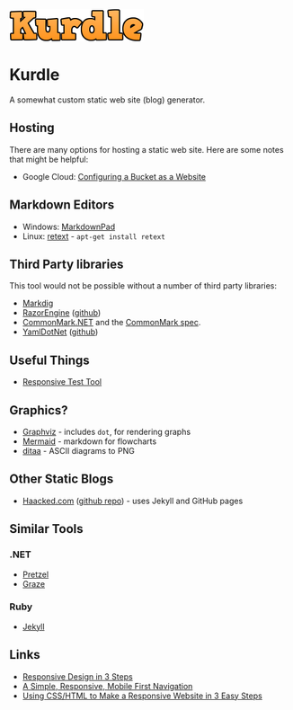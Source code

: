 ![](logo.png)

# Kurdle #

A somewhat custom static web site (blog) generator.

## Hosting ##

There are many options for hosting a static web site. Here are
some notes that might be helpful:

- Google Cloud: [Configuring a Bucket as a Website](https://cloud.google.com/storage/docs/website-configuration)

## Markdown Editors ##

- Windows: [MarkdownPad](http://markdownpad.com/)
- Linux: [retext](http://sourceforge.net/p/retext/home/ReText/) - `apt-get install retext`

## Third Party libraries ##

This tool would not be possible without a number of third party libraries:

- [Markdig](https://github.com/lunet-io/markdig)
- [RazorEngine](https://antaris.github.io/RazorEngine/) ([github](https://github.com/Antaris/RazorEngine))
- [CommonMark.NET](https://github.com/Knagis/CommonMark.NET/) and the [CommonMark spec](http://commonmark.org/).
- [YamlDotNet](http://aaubry.net/pages/yamldotnet.html)  ([github](https://github.com/aaubry/YamlDotNet))


## Useful Things ##

- [Responsive Test Tool](http://mattkersley.com/responsive/)


## Graphics? ##

- [Graphviz](http://www.graphviz.org/) - includes `dot`, for rendering graphs
- [Mermaid](https://github.com/knsv/mermaid) - markdown for flowcharts
- [ditaa](http://ditaa.sourceforge.net/) - ASCII diagrams to PNG


## Other Static Blogs ##

- [Haacked.com](http://haacked.com/) ([github repo](https://github.com/haacked/haacked.com)) - uses Jekyll and GitHub pages

## Similar Tools ##

### .NET ###

- [Pretzel](https://github.com/Code52/pretzel)
- [Graze](https://github.com/mikoskinen/graze)

### Ruby ###

- [Jekyll](https://github.com/jekyll/jekyll)


## Links ##

- [Responsive Design in 3 Steps](http://webdesignerwall.com/tutorials/responsive-design-in-3-steps)
- [A Simple, Responsive, Mobile First Navigation](http://webdesign.tutsplus.com/articles/a-simple-responsive-mobile-first-navigation--webdesign-6074)
- [Using CSS/HTML to Make a Responsive Website in 3 Easy Steps](http://css.dzone.com/articles/using-csshtml-make-responsive)
